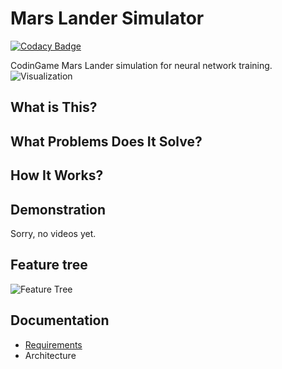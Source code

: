 # Mars Lander Simulator

[![Codacy Badge](https://api.codacy.com/project/badge/Grade/fce80be8f0a94c278a312d4586e15dca)](https://www.codacy.com/app/vagiz.d/mars-lander?utm_source=github.com&utm_medium=referral&utm_content=vduseev/mars-lander&utm_campaign=badger)

CodinGame Mars Lander simulation for neural network training.
![Visualization](https://image.ibb.co/fwXzsk/visualization.png)

## What is This?

## What Problems Does It Solve?

## How It Works?

## Demonstration
Sorry, no videos yet.

## Feature tree
![Feature Tree](https://image.ibb.co/cJrsCk/feature_tree.png)

## Documentation
* [Requirements](/documentation/requirements)
* Architecture
